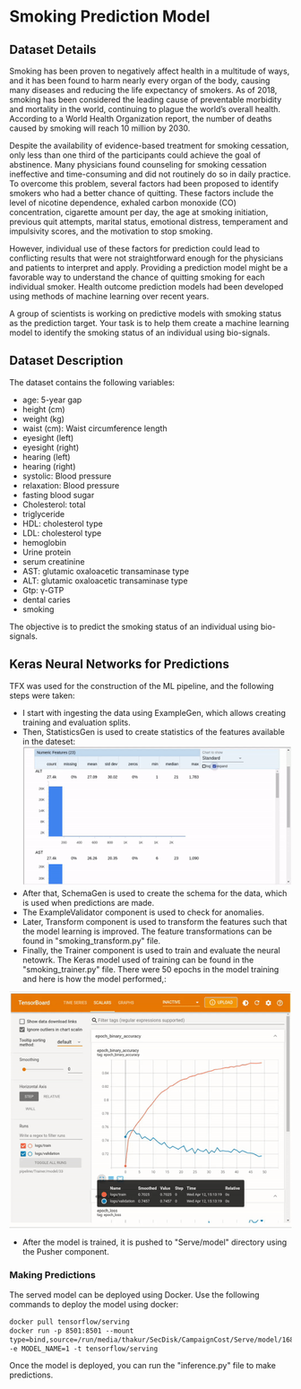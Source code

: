 # Smoking Prediction Model
## Dataset Details
Smoking has been proven to negatively affect health in a multitude of ways, and it has been found to harm nearly every organ of the body, causing many diseases and reducing the life expectancy of smokers. As of 2018, smoking has been considered the leading cause of preventable morbidity and mortality in the world, continuing to plague the world’s overall health. According to a World Health Organization report, the number of deaths caused by smoking will reach 10 million by 2030.

Despite the availability of evidence-based treatment for smoking cessation, only less than one third of the participants could achieve the goal of abstinence. Many physicians found counseling for smoking cessation ineffective and time-consuming and did not routinely do so in daily practice. To overcome this problem, several factors had been proposed to identify smokers who had a better chance of quitting. These factors include the level of nicotine dependence, exhaled carbon monoxide (CO) concentration, cigarette amount per day, the age at smoking initiation, previous quit attempts, marital status, emotional distress, temperament and impulsivity scores, and the motivation to stop smoking.

However, individual use of these factors for prediction could lead to conflicting results that were not straightforward enough for the physicians and patients to interpret and apply. Providing a prediction model might be a favorable way to understand the chance of quitting smoking for each individual smoker. Health outcome prediction models had been developed using methods of machine learning over recent years.

A group of scientists is working on predictive models with smoking status as the prediction target. Your task is to help them create a machine learning model to identify the smoking status of an individual using bio-signals.

## Dataset Description
The dataset contains the following variables:

- age: 5-year gap
- height (cm)
- weight (kg)
- waist (cm): Waist circumference length
- eyesight (left)
- eyesight (right)
- hearing (left)
- hearing (right)
- systolic: Blood pressure
- relaxation: Blood pressure
- fasting blood sugar
- Cholesterol: total
- triglyceride
- HDL: cholesterol type
- LDL: cholesterol type
- hemoglobin
- Urine protein
- serum creatinine
- AST: glutamic oxaloacetic transaminase type
- ALT: glutamic oxaloacetic transaminase type
- Gtp: γ-GTP
- dental caries
- smoking

The objective is to predict the smoking status of an individual using bio-signals.

## Keras Neural Networks for Predictions
TFX was used for the construction of the ML pipeline, and the following steps were taken:
- I start with ingesting the data using ExampleGen, which allows creating training and evaluation splits.
- Then, StatisticsGen is used to create statistics of the features available in the dateset:
![alt-text](statistics_gen.gif)
- After that, SchemaGen is used to create the schema for the data, which is used when predictions are made.
- The ExampleValidator component is used to check for anomalies.
- Later, Transform component is used to transform the features such that the model learning is improved. The feature transformations
can be found in "smoking_transform.py" file.
- Finally, the Trainer component is used to train and evaluate the neural netowrk. The Keras model used of training can be found in
the "smoking_trainer.py" file.
There were 50 epochs in the model training and here is how the model performed,:

![alt-text](tensorboard.gif)
- After the model is trained, it is pushed to "Serve/model" directory using the Pusher component.

### Making Predictions
The served model can be deployed using Docker. Use the following commands to deploy the model using docker:
```
docker pull tensorflow/serving
docker run -p 8501:8501 --mount type=bind,source=/run/media/thakur/SecDisk/CampaignCost/Serve/model/1681308668,target=/models/1 -e MODEL_NAME=1 -t tensorflow/serving
```
Once the model is deployed, you can run the "inference.py" file to make predictions.
